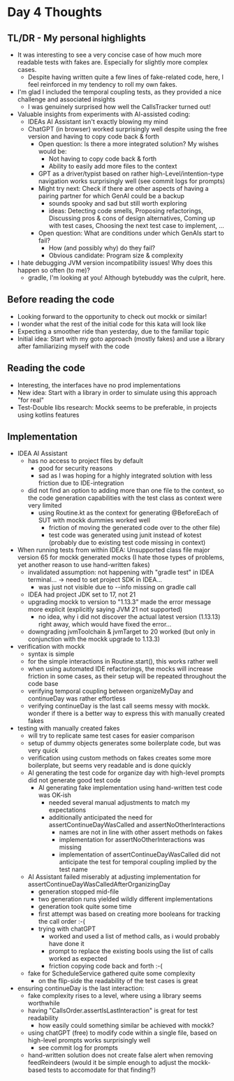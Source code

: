 # Day 4 Thoughts

## TL/DR - My personal highlights
- It was interesting to see a very concise case of how much more readable tests with fakes are. Especially for slightly more complex cases.
  - Despite having written quite a few lines of fake-related code, here, I feel reinforced in my tendency to roll my own fakes. 
- I'm glad I included the temporal coupling tests, as they provided a nice challenge and associated insights
  - I was genuinely surprised how well the CallsTracker turned out!
- Valuable insights from experiments with AI-assisted coding:
  - IDEAs AI Assistant isn't exactly blowing my mind
  - ChatGPT (in browser) worked surprisingly well despite using the free version and having to copy code back & forth
    - Open question: Is there a more integrated solution? My wishes would be:
      - Not having to copy code back & forth
      - Ability to easily add more files to the context
    - GPT as a driver/typist based on rather high-Level/intention-type navigation works surprisingly well (see commit logs for prompts)
    - Might try next: Check if there are other aspects of having a pairing partner for which GenAI could be a backup
      - sounds spooky and sad but still worth exploring
      - ideas: Detecting code smells, Proposing refactorings, Discussing pros & cons of design alternatives, Coming up with test cases, Choosing the next test case to implement, ...
    - Open question: What are conditions under which GenAIs start to fail?
      - How (and possibly why) do they fail?
      - Obvious candidate: Program size & complexity
- I hate debugging JVM version incompatibility issues! Why does this happen so often (to me)? 
  - gradle, I'm looking at you! Although bytebuddy was the culprit, here.

## Before reading the code

- Looking forward to the opportunity to check out mockk or similar!
- I wonder what the rest of the initial code for this kata will look like
- Expecting a smoother ride than yesterday, due to the familiar topic
- Initial idea: Start with my goto approach (mostly fakes) and use a library after familiarizing myself with the code

## Reading the code

- Interesting, the interfaces have no prod implementations
- New idea: Start with a library in order to simulate using this approach "for real"
- Test-Double libs research: Mockk seems to be preferable, in projects using kotlins features

## Implementation

- IDEA AI Assistant
  - has no access to project files by default
    - good for security reasons
    - sad as I was hoping for a highly integrated solution with less friction due to IDE-integration
  - did not find an option to adding more than one file to the context, so the code generation capabilities with the test class as context were very limited
    - using Routine.kt as the context for generating @BeforeEach of SUT with mockk dummies worked well
      - friction of moving the generated code over to the other file)
      - test code was generated using junit instead of kotest (probably due to existing test code missing in context)
- When running tests from within IDEA: Unsupported class file major version 65 for mockk generated mocks (I hate those types of problems, yet another reason to use hand-written fakes)
  - invalidated assumption: not happening with "gradle test" in IDEA terminal... -> need to set project SDK in IDEA...
    - was just not visible due to --info missing on gradle call
  - IDEA had project JDK set to 17, not 21
  - upgrading mockk to version to "1.13.3" made the error message more explicit (explicitly saying JVM 21 not supported)
    - no idea, why i did not discover the actual latest version (1.13.13) right away, which would have fixed the error...
  - downgrading jvmToolchain & jvmTarget to 20 worked (but only in conjunction with the mockk upgrade to 1.13.3)
- verification with mockk
  - syntax is simple
  - for the simple interactions in Routine.start(), this works rather well
  - when using automated IDE refactorings, the mocks will increase friction in some cases, as their setup will be repeated throughout the code base
  - verifying temporal coupling between organizeMyDay and continueDay was rather effortless
  - verifying continueDay is the last call seems messy with mockk. wonder if there is a better way to express this with manually created fakes
- testing with manually created fakes
  - will try to replicate same test cases for easier comparison 
  - setup of dummy objects generates some boilerplate code, but was very quick
  - verification using custom methods on fakes creates some more boilerplate, but seems very readable and is done quickly
  - AI generating the test code for organize day with high-level prompts did not generate good test code
    - AI generating fake implementation using hand-written test code was OK-ish
      - needed several manual adjustments to match my expectations
      - additionally anticipated the need for assertContinueDayWasCalled and assertNoOtherInteractions
        - names are not in line with other assert methods on fakes
        - implementation for assertNoOtherInteractions was missing
        - implementation of assertContinueDayWasCalled did not anticipate the test for temporal coupling implied by the test name
  - AI Assistant failed miserably at adjusting implementation for assertContinueDayWasCalledAfterOrganizingDay
    - generation stopped mid-file
    - two generation runs yielded wildly different implementations
    - generation took quite some time
    - first attempt was based on creating more booleans for tracking the call order :-(
    - trying with chatGPT
      - worked and used a list of method calls, as i would probably have done it 
      - prompt to replace the existing bools using the list of calls worked as expected
      - friction copying code back and forth :-(
  - fake for ScheduleService gathered quite some complexity
    - on the flip-side the readability of the test cases is great
- ensuring continueDay is the last interaction:
  - fake complexity rises to a level, where using a library seems worthwhile
  - having "CallsOrder.assertIsLastInteraction" is great for test readability
    - how easily could something similar be achieved with mockk?
  - using chatGPT (free) to modify code within a single file, based on high-level prompts works surprisingly well
    - see commit log for prompts
  - hand-written solution does not create false alert when removing feedReindeers (would it be simple enough to adjust the mockk-based tests to accomodate for that finding?)